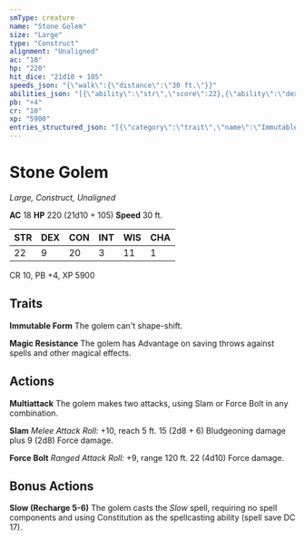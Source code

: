 ```yaml
---
smType: creature
name: "Stone Golem"
size: "Large"
type: "Construct"
alignment: "Unaligned"
ac: "18"
hp: "220"
hit_dice: "21d10 + 105"
speeds_json: "{\"walk\":{\"distance\":\"30 ft.\"}}"
abilities_json: "[{\"ability\":\"str\",\"score\":22},{\"ability\":\"dex\",\"score\":9},{\"ability\":\"con\",\"score\":20},{\"ability\":\"int\",\"score\":3},{\"ability\":\"wis\",\"score\":11},{\"ability\":\"cha\",\"score\":1}]"
pb: "+4"
cr: "10"
xp: "5900"
entries_structured_json: "[{\"category\":\"trait\",\"name\":\"Immutable Form\",\"text\":\"The golem can't shape-shift.\"},{\"category\":\"trait\",\"name\":\"Magic Resistance\",\"text\":\"The golem has Advantage on saving throws against spells and other magical effects.\"},{\"category\":\"action\",\"name\":\"Multiattack\",\"text\":\"The golem makes two attacks, using Slam or Force Bolt in any combination.\"},{\"category\":\"action\",\"name\":\"Slam\",\"text\":\"*Melee Attack Roll:* +10, reach 5 ft. 15 (2d8 + 6) Bludgeoning damage plus 9 (2d8) Force damage.\"},{\"category\":\"action\",\"name\":\"Force Bolt\",\"text\":\"*Ranged Attack Roll:* +9, range 120 ft. 22 (4d10) Force damage.\"},{\"category\":\"bonus\",\"name\":\"Slow (Recharge 5-6)\",\"text\":\"The golem casts the *Slow* spell, requiring no spell components and using Constitution as the spellcasting ability (spell save DC 17).\"}]"
---
```


# Stone Golem
*Large, Construct, Unaligned*

**AC** 18
**HP** 220 (21d10 + 105)
**Speed** 30 ft.

| STR | DEX | CON | INT | WIS | CHA |
| --- | --- | --- | --- | --- | --- |
| 22 | 9 | 20 | 3 | 11 | 1 |

CR 10, PB +4, XP 5900

## Traits

**Immutable Form**
The golem can't shape-shift.

**Magic Resistance**
The golem has Advantage on saving throws against spells and other magical effects.

## Actions

**Multiattack**
The golem makes two attacks, using Slam or Force Bolt in any combination.

**Slam**
*Melee Attack Roll:* +10, reach 5 ft. 15 (2d8 + 6) Bludgeoning damage plus 9 (2d8) Force damage.

**Force Bolt**
*Ranged Attack Roll:* +9, range 120 ft. 22 (4d10) Force damage.

## Bonus Actions

**Slow (Recharge 5-6)**
The golem casts the *Slow* spell, requiring no spell components and using Constitution as the spellcasting ability (spell save DC 17).
